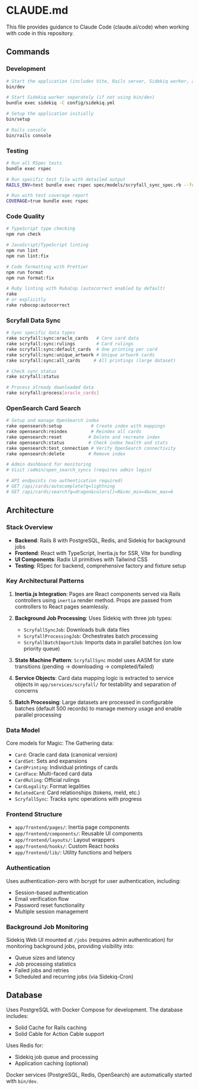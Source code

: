 # CLAUDE.md

This file provides guidance to Claude Code (claude.ai/code) when working with code in this repository.

## Commands

### Development

```bash
# Start the application (includes Vite, Rails server, Sidekiq worker, and Docker services)
bin/dev

# Start Sidekiq worker separately (if not using bin/dev)
bundle exec sidekiq -C config/sidekiq.yml

# Setup the application initially
bin/setup

# Rails console
bin/rails console
```

### Testing

```bash
# Run all RSpec tests
bundle exec rspec

# Run specific test file with detailed output
RAILS_ENV=test bundle exec rspec spec/models/scryfall_sync_spec.rb --format documentation --no-color

# Run with test coverage report
COVERAGE=true bundle exec rspec
```

### Code Quality

```bash
# TypeScript type checking
npm run check

# JavaScript/TypeScript linting
npm run lint
npm run lint:fix

# Code formatting with Prettier
npm run format
npm run format:fix

# Ruby linting with RuboCop (autocorrect enabled by default)
rake
# or explicitly
rake rubocop:autocorrect
```

### Scryfall Data Sync

```bash
# Sync specific data types
rake scryfall:sync:oracle_cards   # Core card data
rake scryfall:sync:rulings        # Card rulings
rake scryfall:sync:default_cards  # One printing per card
rake scryfall:sync:unique_artwork # Unique artwork cards
rake scryfall:sync:all_cards     # All printings (large dataset)

# Check sync status
rake scryfall:status

# Process already downloaded data
rake scryfall:process[oracle_cards]
```

### OpenSearch Card Search

```bash
# Setup and manage OpenSearch index
rake opensearch:setup           # Create index with mappings
rake opensearch:reindex         # Reindex all cards
rake opensearch:reset          # Delete and recreate index
rake opensearch:status         # Check index health and stats
rake opensearch:test_connection # Verify OpenSearch connectivity
rake opensearch:delete         # Remove index

# Admin dashboard for monitoring
# Visit /admin/open_search_syncs (requires admin login)

# API endpoints (no authentication required)
# GET /api/cards/autocomplete?q=lightning
# GET /api/cards/search?q=dragon&colors[]=R&cmc_min=4&cmc_max=6
```

## Architecture

### Stack Overview

- **Backend**: Rails 8 with PostgreSQL, Redis, and Sidekiq for background jobs
- **Frontend**: React with TypeScript, Inertia.js for SSR, Vite for bundling
- **UI Components**: Radix UI primitives with Tailwind CSS
- **Testing**: RSpec for backend, comprehensive factory and fixture setup

### Key Architectural Patterns

1. **Inertia.js Integration**: Pages are React components served via Rails controllers using `inertia` render method. Props are passed from controllers to React pages seamlessly.

2. **Background Job Processing**: Uses Sidekiq with three job types:
   - `ScryfallSyncJob`: Downloads bulk data files
   - `ScryfallProcessingJob`: Orchestrates batch processing
   - `ScryfallBatchImportJob`: Imports data in parallel batches (on low priority queue)

3. **State Machine Pattern**: `ScryfallSync` model uses AASM for state transitions (pending → downloading → completed/failed)

4. **Service Objects**: Card data mapping logic is extracted to service objects in `app/services/scryfall/` for testability and separation of concerns

5. **Batch Processing**: Large datasets are processed in configurable batches (default 500 records) to manage memory usage and enable parallel processing

### Data Model

Core models for Magic: The Gathering data:
- `Card`: Oracle card data (canonical version)
- `CardSet`: Sets and expansions
- `CardPrinting`: Individual printings of cards
- `CardFace`: Multi-faced card data
- `CardRuling`: Official rulings
- `CardLegality`: Format legalities
- `RelatedCard`: Card relationships (tokens, meld, etc.)
- `ScryfallSync`: Tracks sync operations with progress

### Frontend Structure

- `app/frontend/pages/`: Inertia page components
- `app/frontend/components/`: Reusable UI components
- `app/frontend/layouts/`: Layout wrappers
- `app/frontend/hooks/`: Custom React hooks
- `app/frontend/lib/`: Utility functions and helpers

### Authentication

Uses authentication-zero with bcrypt for user authentication, including:
- Session-based authentication
- Email verification flow
- Password reset functionality
- Multiple session management

### Background Job Monitoring

Sidekiq Web UI mounted at `/jobs` (requires admin authentication) for monitoring background jobs, providing visibility into:
- Queue sizes and latency
- Job processing statistics
- Failed jobs and retries
- Scheduled and recurring jobs (via Sidekiq-Cron)

## Database

Uses PostgreSQL with Docker Compose for development. The database includes:
- Solid Cache for Rails caching
- Solid Cable for Action Cable support

Uses Redis for:
- Sidekiq job queue and processing
- Application caching (optional)

Docker services (PostgreSQL, Redis, OpenSearch) are automatically started with `bin/dev`.